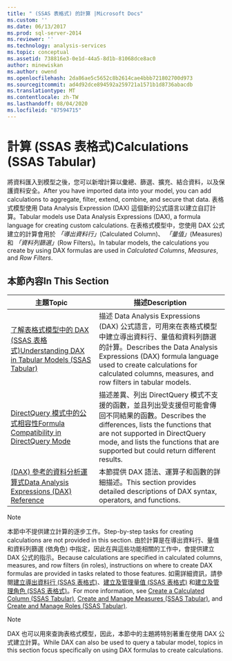 ```yaml
---
title: " (SSAS 表格式) 的計算 |Microsoft Docs"
ms.custom: ''
ms.date: 06/13/2017
ms.prod: sql-server-2014
ms.reviewer: ''
ms.technology: analysis-services
ms.topic: conceptual
ms.assetid: 738816e3-0e1d-44a5-8d1b-81068dce8ac0
author: minewiskan
ms.author: owend
ms.openlocfilehash: 2da86ae5c5652c8b2614cae4bbb721802700d973
ms.sourcegitcommit: ad4d92dce894592a259721a1571b1d8736abacdb
ms.translationtype: MT
ms.contentlocale: zh-TW
ms.lasthandoff: 08/04/2020
ms.locfileid: "87594715"
---
```

# <a name="calculations-ssas-tabular"></a><span data-ttu-id="60d3d-102">計算 (SSAS 表格式)</span><span class="sxs-lookup"><span data-stu-id="60d3d-102">Calculations (SSAS Tabular)</span></span>
  <span data-ttu-id="60d3d-103">將資料匯入到模型之後，您可以新增計算以彙總、篩選、擴充、結合資料，以及保護資料安全。</span><span class="sxs-lookup"><span data-stu-id="60d3d-103">After you have imported data into your model, you can add calculations to aggregate, filter, extend, combine, and secure that data.</span></span> <span data-ttu-id="60d3d-104">表格式模型使用 Data Analysis Expression (DAX) 這個新的公式語言以建立自訂計算。</span><span class="sxs-lookup"><span data-stu-id="60d3d-104">Tabular models use Data Analysis Expressions (DAX), a formula language for creating custom calculations.</span></span> <span data-ttu-id="60d3d-105">在表格式模型中，您使用 DAX 公式建立的計算會用於 *「導出資料行」*(Calculated Column)、 *「量值」*(Measures) 和 *「資料列篩選」*(Row Filters)。</span><span class="sxs-lookup"><span data-stu-id="60d3d-105">In tabular models, the calculations you create by using DAX formulas are used in *Calculated Columns*, *Measures*, and *Row Filters*.</span></span>  
  
## <a name="in-this-section"></a><span data-ttu-id="60d3d-106">本節內容</span><span class="sxs-lookup"><span data-stu-id="60d3d-106">In This Section</span></span>  
  
|<span data-ttu-id="60d3d-107">主題</span><span class="sxs-lookup"><span data-stu-id="60d3d-107">Topic</span></span>|<span data-ttu-id="60d3d-108">描述</span><span class="sxs-lookup"><span data-stu-id="60d3d-108">Description</span></span>|  
|-----------|-----------------|  
|[<span data-ttu-id="60d3d-109">了解表格式模型中的 DAX &#40;SSAS 表格式&#41;</span><span class="sxs-lookup"><span data-stu-id="60d3d-109">Understanding DAX in Tabular Models &#40;SSAS Tabular&#41;</span></span>](understanding-dax-in-tabular-models-ssas-tabular.md)|<span data-ttu-id="60d3d-110">描述 Data Analysis Expressions (DAX) 公式語言，可用來在表格式模型中建立導出資料行、量值和資料列篩選的計算。</span><span class="sxs-lookup"><span data-stu-id="60d3d-110">Describes the Data Analysis Expressions (DAX) formula language used to create calculations for calculated columns, measures, and row filters in tabular models.</span></span>|  
|[<span data-ttu-id="60d3d-111">DirectQuery 模式中的公式相容性</span><span class="sxs-lookup"><span data-stu-id="60d3d-111">Formula Compatibility in DirectQuery Mode</span></span>](../dax-formula-compatibility-in-directquery-mode-ssas-2014.md)|<span data-ttu-id="60d3d-112">描述差異、列出 DirectQuery 模式不支援的函數，並且列出受支援但可能會傳回不同結果的函數。</span><span class="sxs-lookup"><span data-stu-id="60d3d-112">Describes the differences, lists the functions that are not supported in DirectQuery mode, and lists the functions that are supported but could return different results.</span></span>|  
|[<span data-ttu-id="60d3d-113">&#40;DAX&#41; 參考的資料分析運算式</span><span class="sxs-lookup"><span data-stu-id="60d3d-113">Data Analysis Expressions &#40;DAX&#41; Reference</span></span>](/dax/data-analysis-expressions-dax-reference)|<span data-ttu-id="60d3d-114">本節提供 DAX 語法、運算子和函數的詳細描述。</span><span class="sxs-lookup"><span data-stu-id="60d3d-114">This section provides detailed descriptions of DAX syntax, operators, and functions.</span></span>|  
  
> [!NOTE]  
>  <span data-ttu-id="60d3d-115">本節中不提供建立計算的逐步工作。</span><span class="sxs-lookup"><span data-stu-id="60d3d-115">Step-by-step tasks for creating calculations are not provided in this section.</span></span> <span data-ttu-id="60d3d-116">由於計算是在導出資料行、量值和資料列篩選 (依角色) 中指定，因此在與這些功能相關的工作中，會提供建立 DAX 公式的指示。</span><span class="sxs-lookup"><span data-stu-id="60d3d-116">Because calculations are specified in calculated columns, measures, and row filters (in roles), instructions on where to create DAX formulas are provided in tasks related to those features.</span></span> <span data-ttu-id="60d3d-117">如需詳細資訊，請參閱[建立導出資料行 &#40;SSAS 表格式&#41;](ssas-calculated-columns-create-a-calculated-column.md)、[建立及管理量值 &#40;SSAS 表格式&#41;](measures-ssas-tabular.md) 和[建立及管理角色 &#40;SSAS 表格式&#41;](roles-ssas-tabular.md)。</span><span class="sxs-lookup"><span data-stu-id="60d3d-117">For more information, see [Create a Calculated Column &#40;SSAS Tabular&#41;](ssas-calculated-columns-create-a-calculated-column.md), [Create and Manage Measures &#40;SSAS Tabular&#41;](measures-ssas-tabular.md), and [Create and Manage Roles &#40;SSAS Tabular&#41;](roles-ssas-tabular.md).</span></span>  
  
> [!NOTE]  
>  <span data-ttu-id="60d3d-118">DAX 也可以用來查詢表格式模型，因此，本節中的主題將特別著重在使用 DAX 公式建立計算。</span><span class="sxs-lookup"><span data-stu-id="60d3d-118">While DAX can also be used to query a tabular model, topics in this section focus specifically on using DAX formulas to create calculations.</span></span>  
  
  
